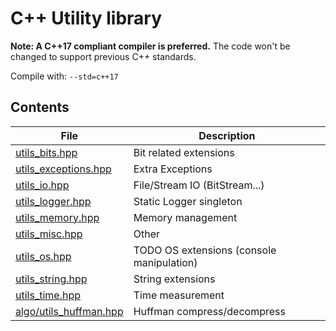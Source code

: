 # C++ Utility library

**Note: A C++17 compliant compiler is preferred.**
The code won't be changed to support previous C++ standards.

Compile with: `--std=c++17`

## Contents

| File                                                       | Description                               |
| ---------------------------------------------------------- | ----------------------------------------- |
| [utils_bits.hpp](lib_utils/utils_bits.hpp)                 | Bit related extensions                    |
| [utils_exceptions.hpp](lib_utils/utils_exceptions.hpp)     | Extra Exceptions                          |
| [utils_io.hpp](lib_utils/utils_io.hpp)                     | File/Stream IO (BitStream...)             |
| [utils_logger.hpp](lib_utils/utils_logger.hpp)             | Static Logger singleton                   |
| [utils_memory.hpp](lib_utils/utils_memory.hpp)             | Memory management                         |
| [utils_misc.hpp](lib_utils/utils_misc.hpp)                 | Other                                     |
| [utils_os.hpp](lib_utils/utils_os.hpp)                     | TODO OS extensions (console manipulation) |
| [utils_string.hpp](lib_utils/utils_string.hpp)             | String extensions                         |
| [utils_time.hpp](lib_utils/utils_time.hpp)                 | Time measurement                          |
| [algo/utils_huffman.hpp](lib_utils/algo/utils_huffman.hpp) | Huffman compress/decompress               |
